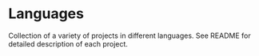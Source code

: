 # Languages
Collection of a variety of projects in different languages. See README for detailed description of each project.
